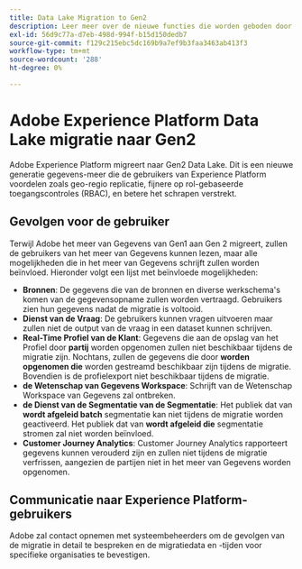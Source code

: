 ```yaml
---
title: Data Lake Migration to Gen2
description: Leer meer over de nieuwe functies die worden geboden door de migratie van het Data Lake naar Gen2 in Adobe Experience Platform.
exl-id: 56d9c77a-d7eb-498d-994f-b15d150dedb7
source-git-commit: f129c215ebc5dc169b9a7ef9b3faa3463ab413f3
workflow-type: tm+mt
source-wordcount: '288'
ht-degree: 0%

---
```


# Adobe Experience Platform Data Lake migratie naar Gen2

Adobe Experience Platform migreert naar Gen2 Data Lake. Dit is een nieuwe generatie gegevens-meer die de gebruikers van Experience Platform voordelen zoals geo-regio replicatie, fijnere op rol-gebaseerde toegangscontroles (RBAC), en betere het schrapen verstrekt.

## Gevolgen voor de gebruiker

Terwijl Adobe het meer van Gegevens van Gen1 aan Gen 2 migreert, zullen de gebruikers **&#x200B;**&#x200B;van het meer van Gegevens kunnen lezen, maar alle mogelijkheden die **&#x200B;**&#x200B;in het meer van Gegevens schrijft zullen worden beïnvloed. Hieronder volgt een lijst met beïnvloede mogelijkheden:

- **Bronnen**: De gegevens die van de bronnen en diverse werkschema&#39;s komen van de gegevensopname zullen worden vertraagd. Gebruikers zien hun gegevens nadat de migratie is voltooid.
- **Dienst van de Vraag**: De gebruikers kunnen vragen uitvoeren maar zullen niet de output van de vraag in een dataset kunnen schrijven.
- **Real-Time Profiel van de Klant**: Gegevens die aan de opslag van het Profiel door **partij** worden opgenomen zullen niet beschikbaar tijdens de migratie zijn. Nochtans, zullen de gegevens die door **worden opgenomen die** worden gestreamd beschikbaar zijn tijdens de migratie. Bovendien is de profielexport niet beschikbaar tijdens de migratie.
- **de Wetenschap van Gegevens Workspace**: Schrijft van de Wetenschap Workspace van Gegevens zal ontbreken.
- **de Dienst van de Segmentatie van de Segmentatie**: Het publiek dat van **wordt afgeleid batch** segmentatie kan niet tijdens de migratie worden geactiveerd. Het publiek dat van **wordt afgeleid die** segmentatie stromen zal niet worden beïnvloed.
- **Customer Journey Analytics**: Customer Journey Analytics rapporteert gegevens kunnen verouderd zijn en zullen niet tijdens de migratie verfrissen, aangezien de partijen niet in het meer van Gegevens worden opgenomen.

## Communicatie naar Experience Platform-gebruikers

Adobe zal contact opnemen met systeembeheerders om de gevolgen van de migratie in detail te bespreken en de migratiedata en -tijden voor specifieke organisaties te bevestigen.
